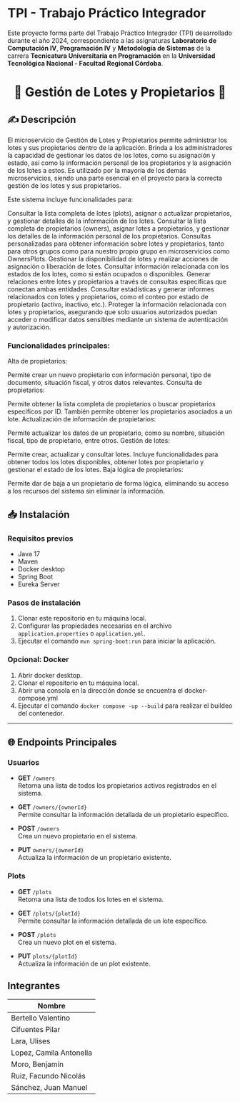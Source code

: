 # TPI - Trabajo Práctico Integrador

Este proyecto forma parte del Trabajo Práctico Integrador (TPI) desarrollado durante el año 2024, correspondiente a las asignaturas **Laboratorio de Computación IV**, **Programación IV** y **Metodología de Sistemas** de la carrera **Tecnicatura Universitaria en Programación** en la **Universidad Tecnológica Nacional - Facultad Regional Córdoba**.

<div align="center"> 
  <h1>👤 Gestión de Lotes y Propietarios 👤</h1>
</div>

## ✍ Descripción

El microservicio de Gestión de Lotes y Propietarios permite administrar los lotes y sus propietarios dentro de la aplicación. Brinda a los administradores la capacidad de gestionar los datos de los lotes, como su asignación y estado, así como la información personal de los propietarios y la asignación de los lotes a estos. Es utilizado por la mayoría de los demás microservicios, siendo una parte esencial en el proyecto para la correcta gestión de los lotes y sus propietarios.

Este sistema incluye funcionalidades para:

Consultar la lista completa de lotes (plots), asignar o actualizar propietarios, y gestionar detalles de la información de los lotes.
Consultar la lista completa de propietarios (owners), asignar lotes a propietarios, y gestionar los detalles de la información personal de los propietarios.
Consultas personalizadas para obtener información sobre lotes y propietarios, tanto para otros grupos como para nuestro propio grupo en microservicios como OwnersPlots.
Gestionar la disponibilidad de lotes y realizar acciones de asignación o liberación de lotes.
Consultar información relacionada con los estados de los lotes, como si están ocupados o disponibles.
Generar relaciones entre lotes y propietarios a través de consultas específicas que conectan ambas entidades.
Consultar estadísticas y generar informes relacionados con lotes y propietarios, como el conteo por estado de propietario (activo, inactivo, etc.).
Proteger la información relacionada con lotes y propietarios, asegurando que solo usuarios autorizados puedan acceder o modificar datos sensibles mediante un sistema de autenticación y autorización.


### Funcionalidades principales:

Alta de propietarios:

Permite crear un nuevo propietario con información personal, tipo de documento, situación fiscal, y otros datos relevantes.
Consulta de propietarios:

Permite obtener la lista completa de propietarios o buscar propietarios específicos por ID. También permite obtener los propietarios asociados a un lote.
Actualización de información de propietarios:

Permite actualizar los datos de un propietario, como su nombre, situación fiscal, tipo de propietario, entre otros.
Gestión de lotes:

Permite crear, actualizar y consultar lotes. Incluye funcionalidades para obtener todos los lotes disponibles, obtener lotes por propietario y gestionar el estado de los lotes.
Baja lógica de propietarios:

Permite dar de baja a un propietario de forma lógica, eliminando su acceso a los recursos del sistema sin eliminar la información.
   

## 📥 Instalación

### Requisitos previos

- Java 17
- Maven
- Docker desktop
- Spring Boot
- Eureka Server

### Pasos de instalación

1. Clonar este repositorio en tu máquina local.
2. Configurar las propiedades necesarias en el archivo `application.properties` o `application.yml`.
3. Ejecutar el comando `mvn spring-boot:run` para iniciar la aplicación.

### Opcional: Docker

1. Abrir docker desktop.
2. Clonar el repositorio en tu máquina local.
3. Abrir una consola en la dirección donde se encuentra el docker-compose.yml
4. Ejecutar el comando `docker compose -up --build` para realizar el buildeo del contenedor.

---

## 🌐 Endpoints Principales

### **Usuarios**

- **GET** `/owners`  
  Retorna una lista de todos los propietarios activos registrados en el sistema.

- **GET** `/owners/{ownerId}`  
  Permite consultar la información detallada de un propietario específico.

- **POST** `/owners`  
  Crea un nuevo propietario en el sistema.

- **PUT** `owners/{ownerId}`  
  Actualiza la información de un propietario existente.

### **Plots**

- **GET** `/plots`  
  Retorna una lista de todos los lotes en el sistema.

- **GET** `/plots/{plotId}`  
  Permite consultar la información detallada de un lote específico.

- **POST** `/plots`  
  Crea un nuevo plot en el sistema.

- **PUT** `plots/{plotId}`  
  Actualiza la información de un plot existente.

## Integrantes

<div align="center">

| Nombre                      |
| --------------------------- |
| Bertello Valentino          |
| Cifuentes Pilar             |
| Lara, Ulises                |
| Lopez, Camila Antonella     |
| Moro, Benjamín              |
| Ruiz, Facundo Nicolás       |
|  Sánchez, Juan Manuel       |

</div>
